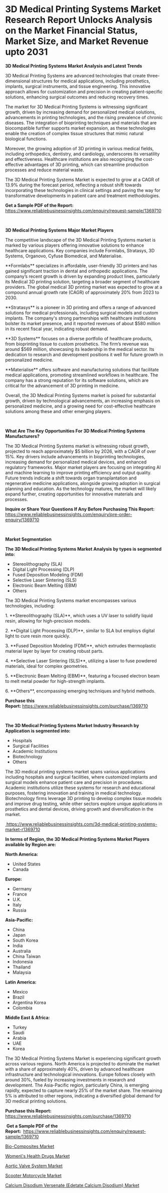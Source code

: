 <p><h1>3D Medical Printing Systems Market Research Report Unlocks Analysis on the Market Financial Status, Market Size, and Market Revenue upto 2031</h1></p><p><strong>3D Medical Printing Systems Market Analysis and Latest Trends</strong></p>
<p><p>3D Medical Printing Systems are advanced technologies that create three-dimensional structures for medical applications, including prosthetics, implants, surgical instruments, and tissue engineering. This innovative approach allows for customization and precision in creating patient-specific solutions, enhancing surgical outcomes and reducing recovery times. </p><p>The market for 3D Medical Printing Systems is witnessing significant growth, driven by increasing demand for personalized medical solutions, advancements in printing technologies, and the rising prevalence of chronic diseases. The integration of bioprinting techniques and materials that are biocompatible further supports market expansion, as these technologies enable the creation of complex tissue structures that mimic natural biological functions.</p><p>Moreover, the growing adoption of 3D printing in various medical fields, including orthopedics, dentistry, and cardiology, underscores its versatility and effectiveness. Healthcare institutions are also recognizing the cost-effective advantages of 3D printing, which can streamline production processes and reduce material waste. </p><p>The 3D Medical Printing Systems Market is expected to grow at a CAGR of 13.9% during the forecast period, reflecting a robust shift towards incorporating these technologies in clinical settings and paving the way for transformative developments in patient care and treatment methodologies.</p></p>
<p><strong>Get a Sample PDF of the Report:&nbsp;</strong> <a href="https://www.reliablebusinessinsights.com/enquiry/request-sample/1369710?utm_campaign=950&utm_medium=2&utm_source=Github&utm_content=ia&utm_term=06122024&utm_id=3d-medical-printing-systems">https://www.reliablebusinessinsights.com/enquiry/request-sample/1369710</a></p>
<p>&nbsp;</p>
<p><strong>3D Medical Printing Systems Major Market Players</strong></p>
<p><p>The competitive landscape of the 3D Medical Printing Systems market is marked by various players offering innovative solutions to enhance healthcare applications. Key companies include Formlabs, Stratasys, 3D Systems, Organovo, Cyfuse Biomedical, and Materialise.</p><p>**Formlabs** specializes in affordable, user-friendly 3D printers and has gained significant traction in dental and orthopedic applications. The company’s recent growth is driven by expanding product lines, particularly its Medical 3D printing solution, targeting a broader segment of healthcare providers. The global medical 3D printing market was expected to grow at a compound annual growth rate (CAGR) of approximately 20% from 2023 to 2030.</p><p>**Stratasys** is a pioneer in 3D printing and offers a range of advanced solutions for medical professionals, including surgical models and custom implants. The company's strong partnerships with healthcare institutions bolster its market presence, and it reported revenues of about $580 million in its recent fiscal year, indicating robust demand.</p><p>**3D Systems** focuses on a diverse portfolio of healthcare products, from bioprinting tissue to custom prosthetics. The firm’s revenue was around $569 million, showcasing its leadership in the medical sector. Its dedication to research and development positions it well for future growth in personalized medicine.</p><p>**Materialise** offers software and manufacturing solutions that facilitate medical applications, promoting streamlined workflows in healthcare. The company has a strong reputation for its software solutions, which are critical for the advancement of 3D printing in medicine.</p><p>Overall, the 3D Medical Printing Systems market is poised for substantial growth, driven by technological advancements, an increasing emphasis on personalized medicine, and a growing need for cost-effective healthcare solutions among these and other emerging players.</p></p>
<p>&nbsp;</p>
<p><strong>What Are The Key Opportunities For 3D Medical Printing Systems Manufacturers?</strong></p>
<p><p>The 3D Medical Printing Systems market is witnessing robust growth, projected to reach approximately $5 billion by 2026, with a CAGR of over 15%. Key drivers include advancements in bioprinting technologies, increasing demand for personalized medical devices, and enhanced regulatory frameworks. Major market players are focusing on integrating AI and machine learning to improve printing efficiency and output quality. Future trends indicate a shift towards organ transplantation and regenerative medicine applications, alongside growing adoption in surgical planning and education. As the technology matures, the market will likely expand further, creating opportunities for innovative materials and processes.</p></p>
<p><strong>Inquire or Share Your Questions If Any Before Purchasing This Report:</strong> <a href="https://www.reliablebusinessinsights.com/enquiry/pre-order-enquiry/1369710?utm_campaign=950&utm_medium=2&utm_source=Github&utm_content=ia&utm_term=06122024&utm_id=3d-medical-printing-systems">https://www.reliablebusinessinsights.com/enquiry/pre-order-enquiry/1369710</a></p>
<p>&nbsp;</p>
<p><strong>Market Segmentation</strong></p>
<p><strong>The 3D Medical Printing Systems Market Analysis by types is segmented into:</strong></p>
<p><ul><li>Stereolithography (SLA)</li><li>Digital Light Processing (DLP)</li><li>Fused Deposition Modeling (FDM)</li><li>Selective Laser Sintering (SLS)</li><li>Electronic Beam Melting (EBM)</li><li>Others</li></ul></p>
<p><p>The 3D Medical Printing Systems market encompasses various technologies, including: </p><p>1. **Stereolithography (SLA)**, which uses a UV laser to solidify liquid resin, allowing for high-precision models.</p><p>2. **Digital Light Processing (DLP)**, similar to SLA but employs digital light to cure resin more quickly.</p><p>3. **Fused Deposition Modeling (FDM)**, which extrudes thermoplastic material layer by layer for creating robust parts.</p><p>4. **Selective Laser Sintering (SLS)**, utilizing a laser to fuse powdered materials, ideal for complex geometries.</p><p>5. **Electronic Beam Melting (EBM)**, featuring a focused electron beam to melt metal powder for high-strength implants.</p><p>6. **Others**, encompassing emerging techniques and hybrid methods.</p></p>
<p><strong>Purchase this Report:&nbsp;</strong><a href="https://www.reliablebusinessinsights.com/purchase/1369710?utm_campaign=950&utm_medium=2&utm_source=Github&utm_content=ia&utm_term=06122024&utm_id=3d-medical-printing-systems">https://www.reliablebusinessinsights.com/purchase/1369710</a></p>
<p>&nbsp;</p>
<p><strong>The 3D Medical Printing Systems Market Industry Research by Application is segmented into:</strong></p>
<p><ul><li>Hospitals</li><li>Surgical Facilities</li><li>Academic Institutions</li><li>Biotechnology</li><li>Others</li></ul></p>
<p><p>The 3D medical printing systems market spans various applications including hospitals and surgical facilities, where customized implants and surgical models enhance patient care and precision in procedures. Academic institutions utilize these systems for research and educational purposes, fostering innovation and training in medical technology. Biotechnology firms leverage 3D printing to develop complex tissue models and improve drug testing, while other sectors explore unique applications in prosthetics and dental devices, driving growth and diversification in the market.</p></p>
<p><a href="https://www.reliablebusinessinsights.com/3d-medical-printing-systems-market-r1369710?utm_campaign=950&utm_medium=2&utm_source=Github&utm_content=ia&utm_term=06122024&utm_id=3d-medical-printing-systems">&nbsp;https://www.reliablebusinessinsights.com/3d-medical-printing-systems-market-r1369710</a></p>
<p><strong>In terms of Region, the 3D Medical Printing Systems Market Players available by Region are:</strong></p>
<p>
    <p> <strong> North America: </strong>
        <ul>
            <li>United States</li>
            <li>Canada</li>
        </ul>
        </p> 
    <p> <strong> Europe: </strong>
        <ul>
            <li>Germany</li>
            <li>France</li>
            <li>U.K.</li>
            <li>Italy</li>
            <li>Russia</li>
        </ul>
        </p> 
    <p> <strong> Asia-Pacific: </strong>
        <ul>
            <li>China</li>
            <li>Japan</li>
            <li>South Korea</li>
            <li>India</li>
            <li>Australia</li>
            <li>China Taiwan</li>
            <li>Indonesia</li>
            <li>Thailand</li>
            <li>Malaysia</li>
        </ul>
        </p> 
    <p> <strong> Latin America: </strong>
        <ul>
            <li>Mexico</li>
            <li>Brazil</li>
            <li>Argentina Korea</li>
            <li>Colombia</li>
        </ul>
        </p> 
    <p> <strong> Middle East & Africa: </strong>
        <ul>
            <li>Turkey</li>
            <li>Saudi</li>
            <li>Arabia</li>
            <li>UAE</li>
            <li>Korea</li>
        </ul>
    </p>
    </p>
<p><p>The 3D Medical Printing Systems Market is experiencing significant growth across various regions. North America is projected to dominate the market with a share of approximately 40%, driven by advanced healthcare infrastructure and technological innovations. Europe follows closely with around 30%, fueled by increasing investments in research and development. The Asia-Pacific region, particularly China, is emerging rapidly, expected to capture nearly 25% of the market share. The remaining 5% is attributed to other regions, indicating a diversified global demand for 3D medical printing solutions.</p></p>
<p><strong>Purchase this Report: </strong><a href="https://www.reliablebusinessinsights.com/purchase/1369710?utm_campaign=950&utm_medium=2&utm_source=Github&utm_content=ia&utm_term=06122024&utm_id=3d-medical-printing-systems">https://www.reliablebusinessinsights.com/purchase/1369710</a></p>
<p>&nbsp;<strong>Get a Sample PDF of the Report:&nbsp;&nbsp;</strong><a href="https://www.reliablebusinessinsights.com/enquiry/request-sample/1369710?utm_campaign=950&utm_medium=2&utm_source=Github&utm_content=ia&utm_term=06122024&utm_id=3d-medical-printing-systems">https://www.reliablebusinessinsights.com/enquiry/request-sample/1369710</a></p>
<p><strong></strong></p>
<p><p><a href="https://github.com/lindaopodray/Market-Research-Report-List-1/blob/main/bio-composites-market.md?utm_campaign=950&utm_medium=2&utm_source=Github&utm_content=ia&utm_term=06122024&utm_id=3d-medical-printing-systems">Bio-Composites Market</a></p><p><a href="https://github.com/flnordan65e0/Market-Research-Report-List-1/blob/main/womens-health-drugs-market.md?utm_campaign=950&utm_medium=2&utm_source=Github&utm_content=ia&utm_term=06122024&utm_id=3d-medical-printing-systems">Women\'s Health Drugs Market</a></p><p><a href="https://www.linkedin.com/pulse/aortic-valve-system-market-size-trends-133-growth-forecast-n4kzc?utm_campaign=950&utm_medium=2&utm_source=Github&utm_content=ia&utm_term=06122024&utm_id=3d-medical-printing-systems">Aortic Valve System Market</a></p><p><a href="https://www.linkedin.com/pulse/scooter-motorcycle-market-size-2024-2031-cagr-119-focus-nvzie?utm_campaign=950&utm_medium=2&utm_source=Github&utm_content=ia&utm_term=06122024&utm_id=3d-medical-printing-systems">Scooter Motorcycle Market</a></p><p><a href="https://issuu.com/reportprime-2/docs/calcium-disodium-versenate-edetate-calcium-disodiu?utm_campaign=950&utm_medium=2&utm_source=Github&utm_content=ia&utm_term=06122024&utm_id=3d-medical-printing-systems">Calcium Disodium Versenate (Edetate Calcium Disodium) Market</a></p></p>